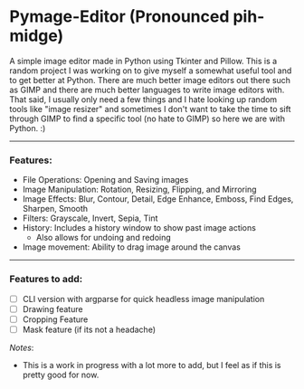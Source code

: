 # Pymage-Editor (Pronounced pih-midge)

A simple image editor made in Python using Tkinter and Pillow. This is a random project I was working on to give myself a somewhat useful tool and to get better at Python. There are much better image editors out there such as GIMP and there are much better languages to write image editors with. That said, I usually only need a few things and I hate looking up random tools like "image resizer" and sometimes I don't want to take the time to sift through GIMP to find a specific tool (no hate to GIMP) so here we are with Python. :)

---

### Features:
- File Operations: Opening and Saving images
- Image Manipulation: Rotation, Resizing, Flipping, and Mirroring
- Image Effects: Blur, Contour, Detail, Edge Enhance, Emboss, Find Edges, Sharpen, Smooth
- Filters: Grayscale, Invert, Sepia, Tint
- History: Includes a history window to show past image actions
    - Also allows for undoing and redoing
- Image movement: Ability to drag image around the canvas

---

### Features to add:
- [ ] CLI version with argparse for quick headless image manipulation
- [ ] Drawing feature
- [ ] Cropping Feature
- [ ] Mask feature (if its not a headache)

*Notes*:
- This is a work in progress with a lot more to add, but I feel as if this is pretty good for now.
